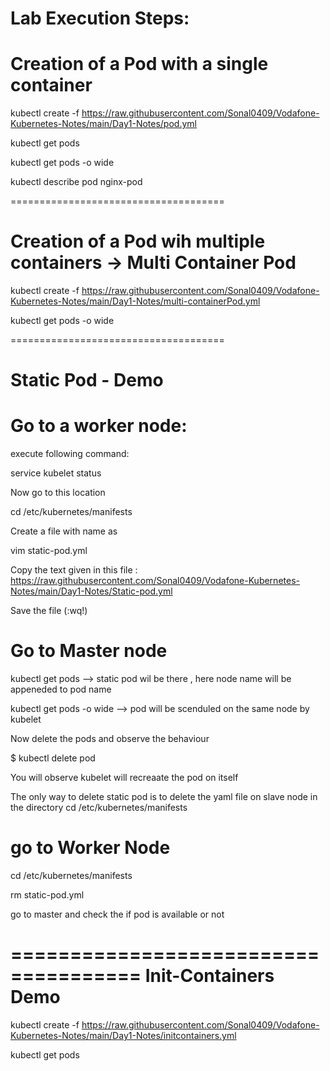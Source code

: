 Lab Execution Steps:
=====================

Creation of a Pod with a single container
======================================

kubectl create -f https://raw.githubusercontent.com/Sonal0409/Vodafone-Kubernetes-Notes/main/Day1-Notes/pod.yml

kubectl get pods

kubectl get pods -o wide

kubectl describe pod nginx-pod

=====================================

Creation of a Pod wih multiple containers -> Multi Container Pod
===========================================

kubectl create -f https://raw.githubusercontent.com/Sonal0409/Vodafone-Kubernetes-Notes/main/Day1-Notes/multi-containerPod.yml

kubectl get pods -o wide

=====================================

Static Pod - Demo
=======================================

# Go to a worker node:

execute following command:

service kubelet status

Now go to this location

cd /etc/kubernetes/manifests

Create  a file with name as 

vim static-pod.yml

Copy the text given in this file : https://raw.githubusercontent.com/Sonal0409/Vodafone-Kubernetes-Notes/main/Day1-Notes/Static-pod.yml

Save the file (:wq!)

Go to Master node
================================

kubectl get pods --> static pod wil be there , here node name will be appeneded to pod name

kubectl get pods -o wide --> pod will be scenduled on the same node by kubelet

Now delete the pods and observe the behaviour

$ kubectl delete pod <podname>

You will observe kubelet will recreaate the pod on itself

The only way to delete static pod is to delete the yaml file on slave node in the directory cd /etc/kubernetes/manifests

go to Worker Node 
==========================

cd /etc/kubernetes/manifests

rm static-pod.yml

go to master and check the if pod is available or not

=====================================
Init-Containers Demo
==============================

kubectl create -f https://raw.githubusercontent.com/Sonal0409/Vodafone-Kubernetes-Notes/main/Day1-Notes/initcontainers.yml

kubectl get pods






